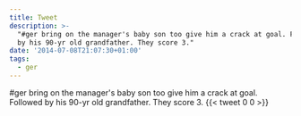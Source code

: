 ```yaml
---
title: Tweet
description: >-
  "#ger bring on the manager's baby son too give him a crack at goal. Followed
  by his 90-yr old grandfather. They score 3."
date: '2014-07-08T21:07:30+01:00'
tags:
  - ger
---
```

#ger bring on the manager's baby son too give him a crack at goal. Followed by his 90-yr old grandfather. They score 3.
      {{< tweet 0 0 >}}
    
